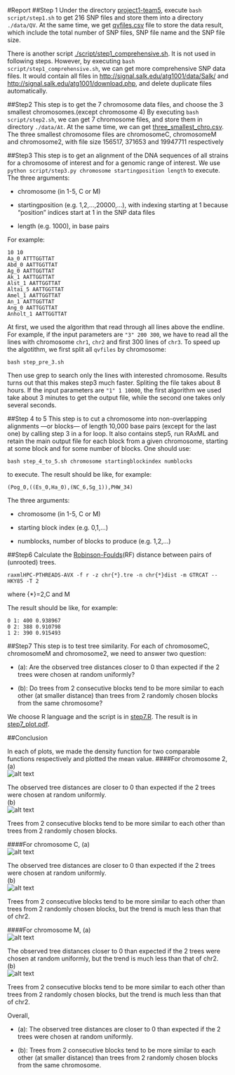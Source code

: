 #Report
##Step 1
Under the directory [project1-team5](https://github.com/UWMadison-computingtools/project1-team5), execute `bash script/step1.sh` to get 216 SNP files and store them into a directory `./data/QV`. At the same time, we get [qvfiles.csv](https://github.com/UWMadison-computingtools/project1-team5/blob/master/result/qvfiles.csv) file to store the data result, which include the total number of SNP files, SNP file name and the SNP file size.

There is another script [./script/step1_comprehensive.sh](https://github.com/UWMadison-computingtools/project1-team5/blob/master/script/step1_comprehensive.sh). It is not used in following steps. However, by executing `bash script/step1_comprehensive.sh`, we can get more comprehensive SNP data files. It would contain all files in <http://signal.salk.edu/atg1001/data/Salk/> and <http://signal.salk.edu/atg1001/download.php>, and delete duplicate files automatically.


##Step2
This step is to get the 7 chromosome data files, and choose the 3 smallest chromosomes.(except chromosome 4)
By executing `bash script/step2.sh`, we can get 7 chromosome files, and store them in directory `./data/At`. At the same time, we can get [three_smallest_chro.csv](https://github.com/UWMadison-computingtools/project1-team5/blob/master/result/three_smallest_chro.csv). The three smallest chromosome files are chromosomeC, chromosomeM and chromosome2, with file size 156517, 371653 and 19947711 respectively


##Step3
This step is to get an alignment of the DNA sequences of all strains for a chromosome of interest and for a genomic range of interest. We use `python script/step3.py chromosome startingposition length` to execute. The three arguments:

- chromosome (in 1-5, C or M)

- startingposition (e.g. 1,2,…,20000,…), with indexing starting at 1 because “position” indices start at 1 in the SNP data files

- length (e.g. 1000), in base pairs

For example:

    10 10
    Aa_0 ATTTGGTTAT
    Abd_0 AATTGGTTAT
    Ag_0 AATTGGTTAT
    Ak_1 AATTGGTTAT
    Alst_1 AATTGGTTAT
    Altai_5 AATTGGTTAT
    Amel_1 AATTGGTTAT
    An_1 AATTGGTTAT
    Ang_0 AATTGGTTAT
    Anholt_1 AATTGGTTAT

At first, we used the algorithm that read through all lines above the endline. For example, if the input parameters are `"3" 200 300`, we have to read all the lines with chromosome `chr1`, `chr2` and first 300 lines of `chr3`. To speed up the algotithm, we first split all `qvfiles` by chromosome:
```shell
bash step_pre_3.sh
```
Then use grep to search only the lines with interested chromosome. Results turns out that this makes step3 much faster. Spliting the file takes about 8 hours. If the input parameters are `"1" 1 10000`, the first algorithm we used take about 3 minutes to get the output file, while the second one takes only several seconds.

##Step 4 to 5
This step is to cut a chromosome into non-overlapping alignments —or blocks— of length 10,000 base pairs (except for the last one) by calling step 3 in a for loop. It also contains step5, run RAxML and retain the main output file for each block from a given chromosome, starting at some block and for some number of blocks. One should use:
```shell
bash step_4_to_5.sh chromosome startingblockindex numblocks
```
to execute. The result should be like, for example:

    (Pog_0,((Es_0,Ha_0),(NC_6,Sg_1)),PHW_34)

The three arguments:

- chromosome (in 1-5, C or M)

- starting block index (e.g. 0,1,…)

- numblocks, number of blocks to produce (e.g. 1,2,…)

##Step6
Calculate the [Robinson-Foulds](https://en.wikipedia.org/wiki/Robinson–Foulds_metric)(RF) distance between pairs of (unrooted) trees.

```shell
raxmlHPC-PTHREADS-AVX -f r -z chr{*}.tre -n chr{*}dist -m GTRCAT --HKY85 -T 2
```
where {*}=2,C and M

The result should be like, for example:

    0 1: 400 0.938967
    0 2: 388 0.910798
    1 2: 390 0.915493


##Step7
This step is to test tree similarity. For each of chromosomeC, chromosomeM and chromosome2, we need to answer two question:

- (a): Are the observed tree distances closer to 0 than expected if the 2 trees were chosen at random uniformly?

- (b): Do trees from 2 consecutive blocks tend to be more similar to each other (at smaller distance) than trees from 2 randomly chosen blocks from the same chromosome?

We choose R language and the script is in [step7.R](https://github.com/UWMadison-computingtools/project1-team5/blob/master/script/step7.R). The result is in [step7_plot.pdf](https://github.com/UWMadison-computingtools/project1-team5/blob/master/result/step7_plot.pdf).


##Conclusion

In each of plots, we made the density function for two comparable functions respectively and plotted the mean value.
####For chromosome 2,  
(a)  
![alt text](https://github.com/UWMadison-computingtools/project1-team5/blob/master/result/chr2a.jpeg)

The observed tree distances are closer to 0 than expected if the 2 trees were chosen at random uniformly.  
(b)  
![alt text](https://github.com/UWMadison-computingtools/project1-team5/blob/master/result/chr2b.jpeg)

Trees from 2 consecutive blocks tend to be more similar to each other than trees from 2 randomly chosen blocks.   

####For chromosome C,
(a)  
![alt text](https://github.com/UWMadison-computingtools/project1-team5/blob/master/result/chrCa.jpeg)

The observed tree distances are closer to 0 than expected if the 2 trees were chosen at random uniformly.  
(b)  
![alt text](https://github.com/UWMadison-computingtools/project1-team5/blob/master/result/chrCb.jpeg)

Trees from 2 consecutive blocks tend to be more similar to each other than trees from 2 randomly chosen blocks, but the trend is much less than that of chr2.  

####For chromosome M,
(a)  
![alt text](https://github.com/UWMadison-computingtools/project1-team5/blob/master/result/chrMa.jpeg)

The observed tree distances closer to 0 than expected if the 2 trees were chosen at random uniformly, but the trend is much less than that of chr2.  
(b)  
![alt text](https://github.com/UWMadison-computingtools/project1-team5/blob/master/result/chrMb.jpeg)

Trees from 2 consecutive blocks tend to be more similar to each other than trees from 2 randomly chosen blocks, but the trend is much less than that of chr2.

Overall,  

- (a): The observed tree distances are closer to 0 than expected if the 2 trees were chosen at random uniformly.

- (b): Trees from 2 consecutive blocks tend to be more similar to each other (at smaller distance) than trees from 2 randomly chosen blocks from the same chromosome.
